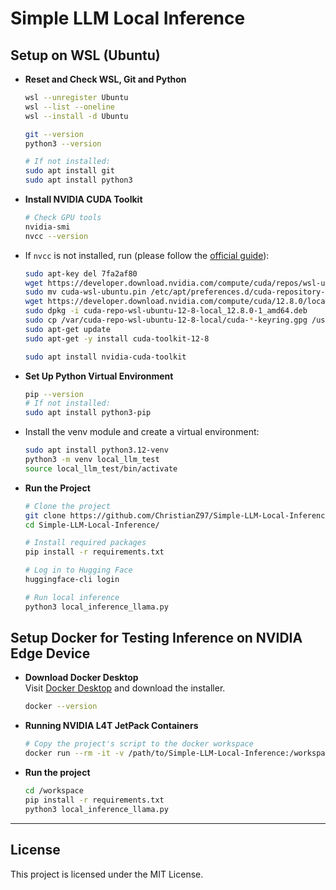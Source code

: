 # Simple LLM Local Inference

## Setup on WSL (Ubuntu)

- **Reset and Check WSL, Git and Python**
  ```bash
  wsl --unregister Ubuntu
  wsl --list --oneline
  wsl --install -d Ubuntu

  git --version
  python3 --version
  
  # If not installed:
  sudo apt install git
  sudo apt install python3
  ```
  
- **Install NVIDIA CUDA Toolkit**
  ```bash
  # Check GPU tools
  nvidia-smi
  nvcc --version
  ```

- If `nvcc` is not installed, run (please follow the [official guide](https://docs.nvidia.com/cuda/wsl-user-guide/index.html)):
  ```bash
  sudo apt-key del 7fa2af80
  wget https://developer.download.nvidia.com/compute/cuda/repos/wsl-ubuntu/x86_64/cuda-wsl-ubuntu.pin
  sudo mv cuda-wsl-ubuntu.pin /etc/apt/preferences.d/cuda-repository-pin-600
  wget https://developer.download.nvidia.com/compute/cuda/12.8.0/local_installers/cuda-repo-wsl-ubuntu-12-8-local_12.8.0-1_amd64.deb
  sudo dpkg -i cuda-repo-wsl-ubuntu-12-8-local_12.8.0-1_amd64.deb
  sudo cp /var/cuda-repo-wsl-ubuntu-12-8-local/cuda-*-keyring.gpg /usr/share/keyrings/
  sudo apt-get update
  sudo apt-get -y install cuda-toolkit-12-8
  
  sudo apt install nvidia-cuda-toolkit
  ```

- **Set Up Python Virtual Environment**
  ```bash
  pip --version
  # If not installed:
  sudo apt install python3-pip
  ```

- Install the venv module and create a virtual environment:
  ```bash
  sudo apt install python3.12-venv
  python3 -m venv local_llm_test
  source local_llm_test/bin/activate
  ```

- **Run the Project**
  ```bash
  # Clone the project
  git clone https://github.com/ChristianZ97/Simple-LLM-Local-Inference
  cd Simple-LLM-Local-Inference/
  
  # Install required packages
  pip install -r requirements.txt
  
  # Log in to Hugging Face
  huggingface-cli login
  
  # Run local inference
  python3 local_inference_llama.py
  ```

## Setup Docker for Testing Inference on NVIDIA Edge Device

- **Download Docker Desktop**  
  Visit [Docker Desktop](https://www.docker.com/) and download the installer.
  ```bash
  docker --version
  ```

- **Running NVIDIA L4T JetPack Containers**
  ```bash
  # Copy the project's script to the docker workspace
  docker run --rm -it -v /path/to/Simple-LLM-Local-Inference:/workspace nvcr.io/nvidia/l4t-jetpack:r36.4.0 /bin/bash
  ```

- **Run the project**
  ```bash
  cd /workspace
  pip install -r requirements.txt
  python3 local_inference_llama.py
  ```

---

## License
This project is licensed under the MIT License.
